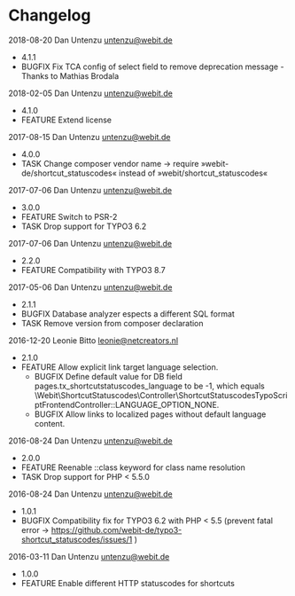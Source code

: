 Changelog
=========

2018-08-20 Dan Untenzu <untenzu@webit.de>

  * 4.1.1
  * BUGFIX Fix TCA config of select field to remove deprecation message - Thanks to Mathias Brodala

2018-02-05 Dan Untenzu <untenzu@webit.de>

  * 4.1.0
  * FEATURE Extend license

2017-08-15 Dan Untenzu <untenzu@webit.de>

  * 4.0.0
  * TASK Change composer vendor name → require »webit-de/shortcut_statuscodes«
    instead of »webit/shortcut_statuscodes«

2017-07-06 Dan Untenzu <untenzu@webit.de>

  * 3.0.0
  * FEATURE Switch to PSR-2
  * TASK Drop support for TYPO3 6.2

2017-07-06 Dan Untenzu <untenzu@webit.de>

  * 2.2.0
  * FEATURE Compatibility with TYPO3 8.7

2017-05-06 Dan Untenzu <untenzu@webit.de>

  * 2.1.1
  * BUGFIX Database analyzer espects a different SQL format
  * TASK Remove version from composer declaration

2016-12-20 Leonie Bitto <leonie@netcreators.nl>

  * 2.1.0
  * FEATURE Allow explicit link target language selection.
    - BUGFIX Define default value for DB field pages.tx_shortcutstatuscodes_language to be -1, which
      equals \Webit\ShortcutStatuscodes\Controller\ShortcutStatuscodesTypoScriptFrontendController::LANGUAGE_OPTION_NONE.
    - BUGFIX Allow links to localized pages without default language content.

2016-08-24 Dan Untenzu <untenzu@webit.de>

  * 2.0.0
  * FEATURE Reenable ::class keyword for class name resolution
  * TASK Drop support for PHP < 5.5.0

2016-08-24 Dan Untenzu <untenzu@webit.de>

  * 1.0.1
  * BUGFIX Compatibility fix for TYPO3 6.2 with PHP < 5.5
    (prevent fatal error → https://github.com/webit-de/typo3-shortcut_statuscodes/issues/1 )

2016-03-11 Dan Untenzu <untenzu@webit.de>

  * 1.0.0
  * FEATURE Enable different HTTP statuscodes for shortcuts
